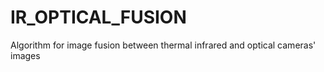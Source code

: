 # IR_OPTICAL_FUSION
Algorithm for image fusion between thermal infrared and optical cameras' images
